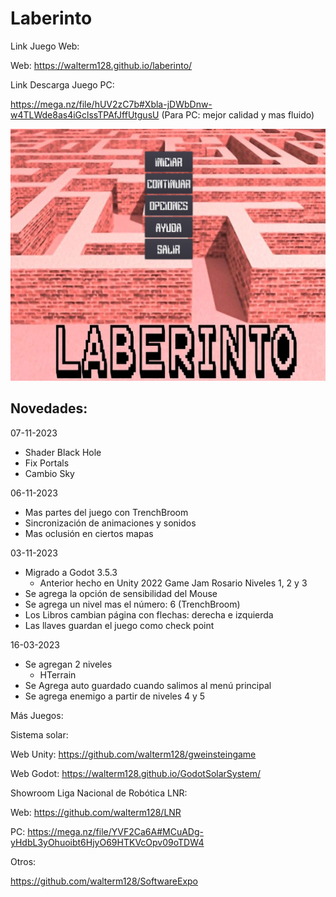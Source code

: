 # Laberinto

Link Juego Web:

Web: https://walterm128.github.io/laberinto/

Link Descarga Juego PC:

https://mega.nz/file/hUV2zC7b#Xbla-jDWbDnw-w4TLWde8as4iGclssTPAfJffUtgusU
(Para PC: mejor calidad y mas fluido)

![alt](Screenshot.png)

Novedades:
---------
07-11-2023
  * Shader Black Hole
  * Fix Portals
  * Cambio Sky

06-11-2023
  * Mas partes del juego con TrenchBroom
  * Sincronización de animaciones y sonidos
  * Mas oclusión en ciertos mapas

03-11-2023
  * Migrado a Godot 3.5.3
    * Anterior hecho en Unity 2022 Game Jam Rosario Niveles 1, 2 y 3
  * Se agrega la opción de sensibilidad del Mouse
  * Se agrega un nivel mas el número: 6 (TrenchBroom)
  * Los Libros cambian página con flechas: derecha e izquierda
  * Las llaves guardan el juego como check point

16-03-2023
  * Se agregan 2 niveles
    * HTerrain
  * Se Agrega auto guardado cuando salimos al menú principal
  * Se agrega enemigo a partir de niveles 4 y 5

Más Juegos:

Sistema solar:

Web Unity: https://github.com/walterm128/gweinsteingame

Web Godot: https://walterm128.github.io/GodotSolarSystem/

Showroom Liga Nacional de Robótica LNR:

Web: https://github.com/walterm128/LNR

PC: https://mega.nz/file/YVF2Ca6A#MCuADg-yHdbL3yOhuoibt6HjyO69HTKVcOpv09oTDW4

Otros:

https://github.com/walterm128/SoftwareExpo
